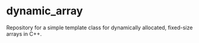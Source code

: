 # dynamic_array
Repository for a simple template class for dynamically allocated, fixed-size arrays in C++.
